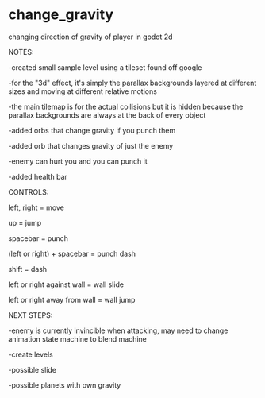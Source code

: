 # change_gravity
changing direction of gravity of player in godot 2d

NOTES:

-created small sample level using a tileset found off google

-for the "3d" effect, it's simply the parallax backgrounds layered at different sizes and moving at different relative motions

-the main tilemap is for the actual collisions but it is hidden because the parallax backgrounds are always at the back of every object

-added orbs that change gravity if you punch them

-added orb that changes gravity of just the enemy

-enemy can hurt you and you can punch it

-added health bar

CONTROLS:

left, right = move

up = jump

spacebar = punch

(left or right) + spacebar = punch dash

shift = dash

left or right against wall = wall slide

left or right away from wall = wall jump

NEXT STEPS:

-enemy is currently invincible when attacking, may need to change animation state machine to blend machine

-create levels

-possible slide

-possible planets with own gravity


